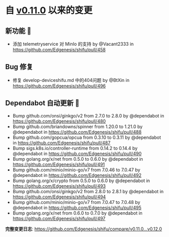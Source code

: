# 自 [v0.11.0](https://github.com/Edgenesis/shifu/releases/tag/v0.11.0) 以来的变更

## 新功能 🎉

* 添加 telemetryservice 对 MinIo 的支持 by @Vacant2333 in https://github.com/Edgenesis/shifu/pull/458

## Bug 修复

* <BugFix>修复 develop-deviceshifu.md 中的404问题 by @BtXin in https://github.com/Edgenesis/shifu/pull/496

## Dependabot 自动更新 🤖

* Bump github.com/onsi/ginkgo/v2 from 2.7.0 to 2.8.0 by @dependabot in https://github.com/Edgenesis/shifu/pull/480
* Bump github.com/briandowns/spinner from 1.20.0 to 1.21.0 by @dependabot in https://github.com/Edgenesis/shifu/pull/488
* Bump github.com/gopcua/opcua from 0.3.10 to 0.3.11 by @dependabot in https://github.com/Edgenesis/shifu/pull/487
* Bump sigs.k8s.io/controller-runtime from 0.14.2 to 0.14.4 by @dependabot in https://github.com/Edgenesis/shifu/pull/490
* Bump golang.org/x/net from 0.5.0 to 0.6.0 by @dependabot in https://github.com/Edgenesis/shifu/pull/491
* Bump github.com/minio/minio-go/v7 from 7.0.46 to 7.0.47 by @dependabot in https://github.com/Edgenesis/shifu/pull/492
* Bump golang.org/x/crypto from 0.5.0 to 0.6.0 by @dependabot in https://github.com/Edgenesis/shifu/pull/493
* Bump github.com/onsi/ginkgo/v2 from 2.8.0 to 2.8.1 by @dependabot in https://github.com/Edgenesis/shifu/pull/494
* Bump github.com/minio/minio-go/v7 from 7.0.47 to 7.0.48 by @dependabot in https://github.com/Edgenesis/shifu/pull/495
* Bump golang.org/x/net from 0.6.0 to 0.7.0 by @dependabot in https://github.com/Edgenesis/shifu/pull/497

**完整变更日志**: https://github.com/Edgenesis/shifu/compare/v0.11.0...v0.12.0